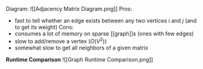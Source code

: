 Diagram:
![[Adjacency Matrix Diagram.png]]
Pros:
- fast to tell whether an edge exists between any two vertices *i* and *j* (and to get its weight)
Cons:
- consumes a lot of memory on sparse [[graph]]s (ones with few edges)
- slow to add/remove a vertex ($O(V^2)$)
- somewhat slow to get all neighbors of a given matrix

**Runtime Comparison**
![[Graph Runtime Comparison.png]]
